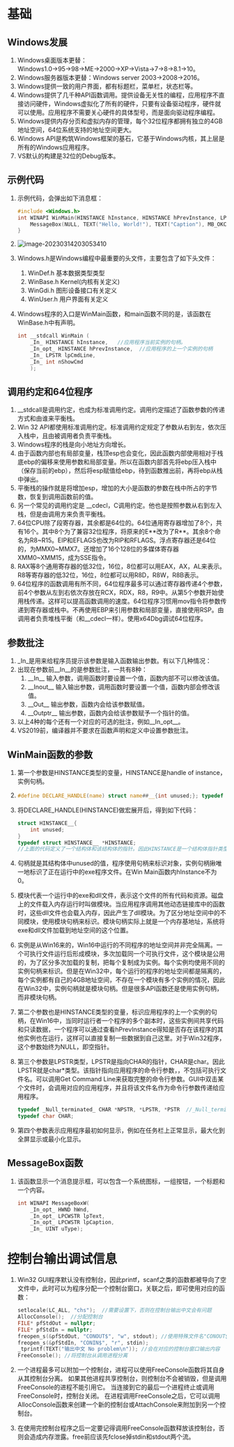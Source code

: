 # 基础

## Windows发展

1. Windows桌面版本更替：Windows1.0→95→98→ME→2000→XP→Vista→7→8→8.1→10。
2. Windows服务器版本更替：Windows server 2003→2008→2016。
3. Windows提供一致的用户界面，都有标题栏，菜单栏，状态栏等。
4. Windows提供了几千种API函数调用。提供设备无关性的编程，应用程序不直接访问硬件，Windows虚拟化了所有的硬件，只要有设备驱动程序，硬件就可以使用。应用程序不需要关心硬件的具体型号，而是面向驱动程序编程。
5. Windows提供内存分页和虚拟内存的管理，每个32位程序都拥有独立的4GB地址空间，64位系统支持的地址空间更大。
6. Windows API是构筑Windows框架的基石，它基于Windows内核，其上层是所有的Windows应用程序。
7. VS默认的构建是32位的Debug版本。

## 示例代码

1. 示例代码，会弹出如下消息框：

   ```c
   #include <Windows.h>
   int WINAPI WinMain(HINSTANCE hInstance, HINSTANCE hPrevInstance, LPSTR lpCmdLine, int nCmdShow){
       MessageBox(NULL, TEXT("Hello, World!"), TEXT("Caption"), MB_OKCANCEL | MB_ICONINFORMATION | MB_DEFBUTTON2);
   }
   ```

2. ![image-20230314203053410](assets/image-20230314203053410.png)

3. Windows.h是Windows编程中最重要的头文件，主要包含了如下头文件：

   1. WinDef.h        基本数据类型类型
   2. WinBase.h      Kernel(内核有关定义)
   3. WinGdi.h        图形设备接口有关定义
   4. WinUser.h      用户界面有关定义

4. Windows程序的入口是WinMain函数，和main函数不同的是，该函数在WinBase.h中有声明。

   ```c
   int __stdcall WinMain (
       _In_ HINSTANCE hInstance,   //应用程序当前实例的句柄。
       _In_opt_ HINSTANCE hPrevInstance,  //应用程序的上一个实例的句柄
       _In_ LPSTR lpCmdLine,
       _In_ int nShowCmd
       );
   ```

## 调用约定和64位程序

1. __stdcall是调用约定，也成为标准调用约定。调用约定描述了函数参数的传递方式和由谁来平衡栈。
2. Win 32 API都使用标准调用约定。标准调用约定规定了参数从右到左，依次压入栈中，且由被调用者负责平衡栈。
3. Windows程序的栈是向小地址方向增长。
4. 由于函数内部也有局部变量，栈顶esp也会变化，因此函数内部使用相对于栈底ebp的偏移来使用参数和局部变量。所以在函数内部首先将ebp压入栈中（保存当前的ebp），然后将esp赋值给ebp，待到函数推出前，再将ebp从栈中弹出。
5. 平衡栈的操作就是将增加esp，增加的大小是函数的参数在栈中所占的字节数，恢复到调用函数前的值。
6. 另一个常见的调用约定是 __cdecl，C调用约定。他也是按照参数从右到左入栈，但是由调用方来负责平衡栈。
7. 64位CPU除了段寄存器，其余都是64位的。64位通用寄存器增加了8个，共有16个。其中8个为了兼容32位程序，将原来的E\*\*改为了R\*\*。其余8个命名为R8\~R15。EIP和EFLAGS也改为RIP和RFLAGS。浮点寄存器还是64位的，为MMX0\~MMX7。还增加了16个128位的多媒体寄存器XMM0\~XMM15，成为SSE指令。
8. RAX等8个通用寄存器的低32位，16位，8位都可以用EAX，AX，AL来表示。R8等寄存器的低32位，16位，8位都可以用R8D，R8W，R8B表示。
9. 64位程序的函数调用有所不同，64位程序最多可以通过寄存器传递4个参数，前4个参数从左到右依次存放在RCX，RDX，R8，R9中。从第5个参数开始使用栈传递。这样可以提高函数调用的速度。64位程序习惯用mov指令将参数传递到寄存器或栈中。不再使用EBP来引用参数和局部变量，直接使用RSP。由调用者负责堆栈平衡（和__cdecl一样）。使用x64Dbg调试64位程序。

## 参数批注

1. \_In\_是用来给程序员提示该参数是输入函数输出参数。有以下几种情况：
2. 出现在参数前\_\_In\_\_的是参数批注，一共有8种：
   1. \_\_In\_\_         输入参数，调用函数时要设置一个值，函数内部不可以修改该值。
   2. \_\_Inout\_\_    输入输出参数，调用函数时要设置一个值，函数内部会修改该值。
   3. \_\_Out\_\_      输出参数，函数内会给该参数赋值。
   4. \_\_Outptr\_\_ 输出参数，函数内会给该参数赋予一个指针的值。
3. 以上4种的每个还有一个对应的可选的批注，例如\_\_In\_opt\_\_。
4. VS2019前，编译器并不要求在函数声明和定义中设置参数批注。

## WinMain函数的参数

1. 第一个参数是HINSTANCE类型的变量，HINSTANCE是handle of instance，实例句柄。

2. ```c
   #define DECLARE_HANDLE(name) struct name##__{int unused;}; typedef struct name##__ *name
   ```

3. 将DECLARE_HANDLE(HINSTANCE)做宏展开后，得到如下代码：

   ```c
   struct HINSTANCE__{
       int unused;
   }
   typedef struct HINSTANCE__ *HINSTANCE;
   //上面的代码定义了一个结构体和该结构体的指针。因此HINSTANCE是一个结构体指针类型，指向的结构体中只有一个int数据unused。
   ```

4. 句柄就是其结构体中unused的值，程序使用句柄来标识对象，实例句柄揪唯一地标识了正在运行中的exe程序文件。在Win Main函数内hInstance不为0。

5. 模块代表一个运行中的exe和dll文件，表示这个文件的所有代码和资源。磁盘上的文件载入内存运行时叫做模块。当应用程序调用其他动态链接库中的函数时，这些dll文件也会载入内存，因此产生了dll模块。为了区分地址空间中的不同模块，使用模块句柄来标识。模块句柄实际上就是一个内存基地址，系统将exe和dll文件加载到地址空间的这个位置。

6. 实例是从Win16来的，Win16中运行的不同程序的地址空间并非完全隔离。一个可执行文件运行后形成模块，多次加载同一个可执行文件，这个模块是公用的，为了区分多次加载的复制，把每个复制成为实例。每个实例均使用不同的实例句柄来标识。但是在Win32中，每个运行的程序的地址空间都是隔离的，每个实例都有自己的4GB地址空间，不存在一个模块有多个实例的情况，因此在Win32中，实例句柄就是模块句柄。但是很多API函数还是使用实例句柄，而非模块句柄。

7. 第二个参数也是HINSTANCE类型的变量，标识应用程序的上一个实例的句柄，在Win16中，当同时运行者一个程序的多个副本时，这些实例间共享代码和只读数据，一个程序可以通过查看hPrevInstance得知是否存在该程序的其他实例也在运行，这样可以直接复制一些数据到自己这里。对于Win32程序，这个参数始终为NULL，即空指针。

8. 第三个参数是LPSTR类型，LPSTR是指向CHAR的指针，CHAR是char。因此LPSTR就是char*类型。该指针指向应用程序的命令行参数，，不包括可执行文件名。可以调用Get Command Line来获取完整的命令行参数。GUI中双击某个文件时，会调用对应的应用程序，并且将该文件名作为命令行参数传递给应用程序。

   ```c
   typedef _Null_terminated_ CHAR *NPSTR, *LPSTR, *PSTR  //_Null_terminated_表示是以\0(空字符)结尾的字符串。LP是Long Pointer长指针，是Win16遗留的概念，Win32中不区分长短指针，都是32位的。
   typedef char CHAR;
   ```

9. 第四个参数表示应用程序最初如何显示，例如在任务栏上正常显示，最大化到全屏显示或最小化显示。

## MessageBox函数

1. 该函数显示一个消息提示框，可以包含一个系统图标，一组按钮，一个标题和一个内容。

   ```c
   int WINAPI MessageBoxW(
       _In_opt_ HWND hWnd,
       _In_opt_ LPCWSTR lpText,
       _In_opt_ LPCWSTR lpCaption,
       _In_ UINT uType);
   ```


# 控制台输出调试信息

1. Win32 GUI程序默认没有控制台，因此printf，scanf之类的函数都被导向了空文件中，此时可以为程序分配一个控制台窗口，关联之后，即可使用对应的函数：

    ```c
    setlocale(LC_ALL, "chs");  //需要设置下，否则在控制台输出中文会有问题
    AllocConsole();  //分配控制台
    FILE* pfStdOut = nullptr;
    FILE* pfStdIn = nullptr;
    freopen_s(&pfStdOut, "CONOUT$", "w", stdout); //使用特殊文件名"CONOUT$"重新打开标准流
    freopen_s(&pfStdIn, "CONIN$", "r", stdin);
    _tprintf(TEXT("输出中文 No problem\n")); //会在对应的控制台窗口输出内容
    FreeConsole(); //将控制台从调用进程分离
    ```

2. 一个进程最多可以附加一个控制台，进程可以使用FreeConsole函数将其自身从其控制台分离。 如果其他进程共享控制台，则控制台不会被销毁，但是调用FreeConsole的进程不能引用它。 当连接到它的最后一个进程终止或调用FreeConsole时，控制台关闭。 在进程调用FreeConsole之后，它可以调用AllocConsole函数来创建一个新的控制台或AttachConsole来附加到另一个控制台。

3. 在使用完控制台程序之后一定要记得调用FreeConsole函数释放该控制台，否则会造成内存泄露。free前应该先fclose掉stdin和stdout两个流。